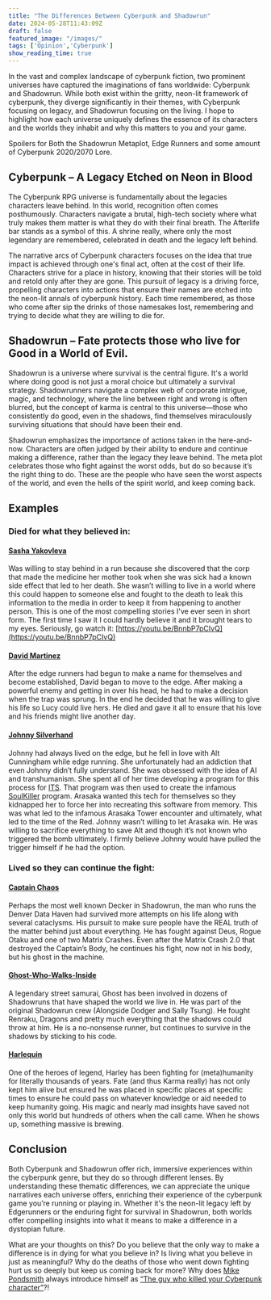 ```yaml
---
title: "The Differences Between Cyberpunk and Shadowrun"
date: 2024-05-28T11:43:09Z
draft: false
featured_image: "/images/"
tags: ['Opinion','Cyberpunk']
show_reading_time: true
---
```


In the vast and complex landscape of cyberpunk fiction, two prominent universes have captured the imaginations of fans worldwide: Cyberpunk and Shadowrun. While both exist within the gritty, neon-lit framework of cyberpunk, they diverge significantly in their themes, with Cyberpunk focusing on legacy, and Shadowrun focusing on the living. I hope to highlight how each universe uniquely defines the essence of its characters and the worlds they inhabit and why this matters to you and your game.

Spoilers for Both the Shadowrun Metaplot, Edge Runners and some amount of Cyberpunk 2020/2070 Lore.

## Cyberpunk – A Legacy Etched on Neon in Blood

The Cyberpunk RPG universe is fundamentally about the legacies characters leave behind. In this world, recognition often comes posthumously. Characters navigate a brutal, high-tech society where what truly makes them matter is what they do with their final breath. The Afterlife bar stands as a symbol of this. A shrine really, where only the most legendary are remembered, celebrated in death and the legacy left behind.

The narrative arcs of Cyberpunk characters focuses on the idea that true impact is achieved through one's final act, often at the cost of their life. Characters strive for a place in history, knowing that their stories will be told and retold only after they are gone. This pursuit of legacy is a driving force, propelling characters into actions that ensure their names are etched into the neon-lit annals of cyberpunk history. Each time remembered, as those who come after sip the drinks of those namesakes lost, remembering and trying to decide what they are willing to die for.

## Shadowrun – Fate protects those who live for Good in a World of Evil.

Shadowrun is a universe where survival is the central figure. It's a world where doing good is not just a moral choice but ultimately a survival strategy. Shadowrunners navigate a complex web of corporate intrigue, magic, and technology, where the line between right and wrong is often blurred, but the concept of karma is central to this universe—those who consistently do good, even in the shadows, find themselves miraculously surviving situations that should have been their end.

Shadowrun emphasizes the importance of actions taken in the here-and-now. Characters are often judged by their ability to endure and continue making a difference, rather than the legacy they leave behind. The meta plot celebrates those who fight against the worst odds, but do so because it’s the right thing to do. These are the people who have seen the worst aspects of the world, and even the hells of the spirit world, and keep coming back.  

## Examples
### Died for what they believed in:
#### [Sasha Yakovleva](https://cyberpunk.fandom.com/wiki/Sasha_Yakovleva)
Was willing to stay behind in a run because she discovered that the corp that made the medicine her mother took when she was sick had a known side effect that led to her death. She wasn’t willing to live in a world where this could happen to someone else and fought to the death to leak this information to the media in order to keep it from happening to another person.
This is one of the most compelling stories I've ever seen in short form. The first time I saw it I could hardly believe it and it brought tears to my eyes. Seriously, go watch it: [https://youtu.be/BnnbP7pCIvQ](https://youtu.be/BnnbP7pCIvQ)

#### [David Martinez](https://cyberpunk.fandom.com/wiki/David_Martinez)
After the edge runners had begun to make a name for themselves and become established, David began to move to the edge. After making a powerful enemy and getting in over his head, he had to make a decision when the trap was sprung. In the end he decided that he was willing to give his life so Lucy could live hers. He died and gave it all to ensure that his love and his friends might live another day.

#### [Johnny Silverhand](https://cyberpunk.fandom.com/wiki/Johnny_Silverhand) 
Johnny had always lived on the edge, but he fell in love with Alt Cunningham while edge running. She unfortunately had an addiction that even Johnny didn’t fully understand. She was obsessed with the idea of AI and transhumanism. She spent all of her time developing a program for this process for [ITS](https://cyberpunk.fandom.com/wiki/ITS). That program was then used to create the infamous [SoulKiller](https://cyberpunk.fandom.com/wiki/Soulkiller)  program. Arasaka wanted this tech for themselves so they kidnapped her to force her into recreating this software from memory. This was what led to the infamous Arasaka Tower encounter and ultimately, what led to the time of the Red. Johnny wasn’t willing to let Arasaka win. He was willing to sacrifice everything to save Alt and though it’s not known who triggered the bomb ultimately. I firmly believe Johnny would have pulled the trigger himself if he had the option.

### Lived so they can continue the fight:
#### [Captain Chaos](https://shadowrun.fandom.com/wiki/Captain_Chaos)
Perhaps the most well known Decker in Shadowrun, the man who runs the Denver Data Haven had survived more attempts on his life along with several cataclysms. His pursuit to make sure people have the REAL truth of the matter behind just about everything. He has fought against Deus, Rogue Otaku and one of two Matrix Crashes. Even after the Matrix Crash 2.0 that destroyed the Captain’s Body, he continues his fight, now not in his body, but his ghost in the machine. 

#### [Ghost-Who-Walks-Inside](https://shadowrun.fandom.com/wiki/Ghost_Who_Walks_Inside)
A legendary street samurai, Ghost has been involved in dozens of Shadowruns that have shaped the world we live in. He was part of the original Shadowrun crew (Alongside Dodger and Sally Tsung). He fought Renraku, Dragons and pretty much everything that the shadows could throw at him. He is a no-nonsense runner, but continues to survive in the shadows by sticking to his code.

#### [Harlequin](https://shadowrun.fandom.com/wiki/Harlequin)
One of the heroes of legend, Harley has been fighting for (meta)humanity for literally thousands of years. Fate (and thus Karma really) has not only kept him alive but ensured he was placed in specific places at specific times to ensure he could pass on whatever knowledge or aid needed to keep humanity going. His magic and nearly mad insights have saved not only this world but hundreds of others when the call came. When he shows up, something massive is brewing.

## Conclusion

Both Cyberpunk and Shadowrun offer rich, immersive experiences within the cyberpunk genre, but they do so through different lenses. By understanding these thematic differences, we can appreciate the unique narratives each universe offers, enriching their experience of the cyberpunk game you’re running or playing in. Whether it's the neon-lit legacy left by Edgerunners or the enduring fight for survival in Shadowrun, both worlds offer compelling insights into what it means to make a difference in a dystopian future. 

What are your thoughts on this? Do you believe that the only way to make a difference is in dying for what you believe in? Is living what you believe in just as meaningful? Why do the deaths of those who went down fighting hurt us so deeply but keep us coming back for more? Why does [Mike Pondsmith](https://en.wikipedia.org/wiki/Mike_Pondsmith) always introduce himself as [“The guy who killed your Cyberpunk character”](https://youtube.com/clip/UgkxllYuozHma5zVRJ7uUJxkDt_P6E9KfokQ?si=HYCY03WpRKRkD7Gt)?!
